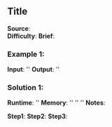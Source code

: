 ## Title

**Source**: []()  
**Difficulty**: 
**Brief**:     

### Example 1:
**Input**: ''
**Output**: ''



### Solution 1:
**Runtime**: ''
**Memory**: ''
''
''
**Notes**:  

**Step1**: 
**Step2**: 
**Step3**: 

